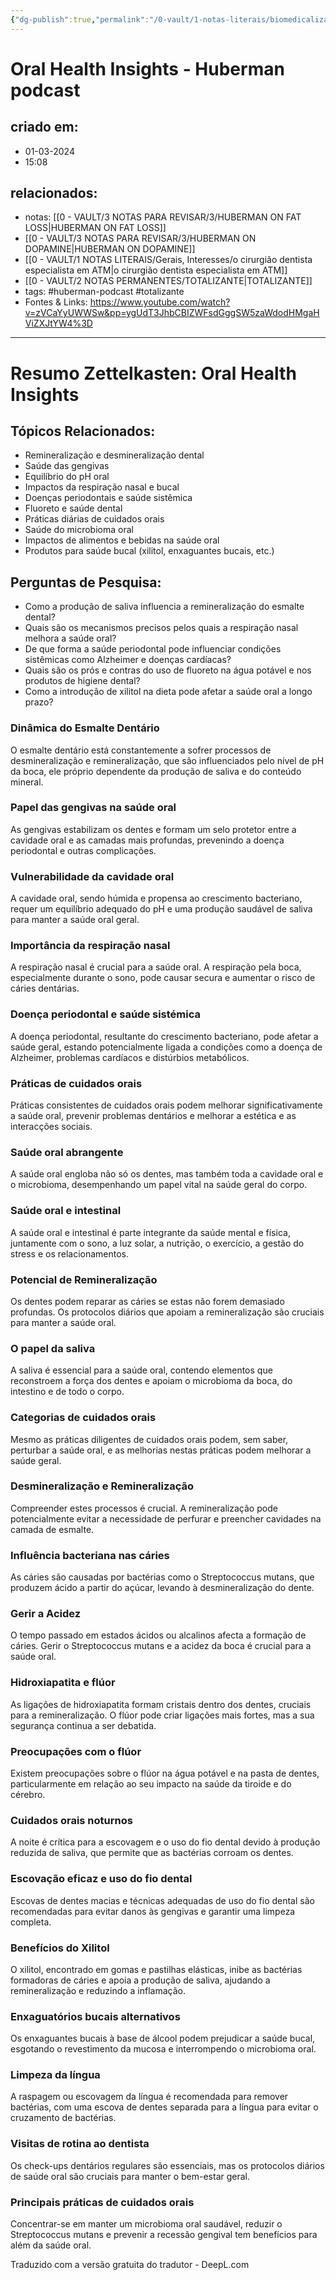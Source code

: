 ```yaml
---
{"dg-publish":true,"permalink":"/0-vault/1-notas-literais/biomedicalizacao/oral-health-insights-huberman-podcast/","tags":["huberman-podcast","totalizante"],"dgHomeLink":true,"dgShowLocalGraph":true,"dgShowFileTree":true,"dgEnableSearch":true}
---
```


# Oral Health Insights - Huberman podcast

## criado em: 
- 01-03-2024
- 15:08
## relacionados:
- notas: [[0 - VAULT/3 NOTAS PARA REVISAR/3/HUBERMAN ON FAT LOSS\|HUBERMAN ON FAT LOSS]]
- [[0 - VAULT/3 NOTAS PARA REVISAR/3/HUBERMAN ON DOPAMINE\|HUBERMAN ON DOPAMINE]]
- [[0 - VAULT/1 NOTAS LITERAIS/Gerais, Interesses/o cirurgião dentista especialista em ATM\|o cirurgião dentista especialista em ATM]]
- [[0 - VAULT/2 NOTAS PERMANENTES/TOTALIZANTE\|TOTALIZANTE]]
- tags: #huberman-podcast #totalizante 
- Fontes & Links: https://www.youtube.com/watch?v=zVCaYyUWWSw&pp=ygUdT3JhbCBIZWFsdGggSW5zaWdodHMgaHViZXJtYW4%3D
---

# Resumo Zettelkasten: Oral Health Insights

## Tópicos Relacionados:
- Remineralização e desmineralização dental
- Saúde das gengivas
- Equilíbrio do pH oral
- Impactos da respiração nasal e bucal
- Doenças periodontais e saúde sistêmica
- Fluoreto e saúde dental
- Práticas diárias de cuidados orais
- Saúde do microbioma oral
- Impactos de alimentos e bebidas na saúde oral
- Produtos para saúde bucal (xilitol, enxaguantes bucais, etc.)

## Perguntas de Pesquisa:
- Como a produção de saliva influencia a remineralização do esmalte dental?
- Quais são os mecanismos precisos pelos quais a respiração nasal melhora a saúde oral?
- De que forma a saúde periodontal pode influenciar condições sistêmicas como Alzheimer e doenças cardíacas?
- Quais são os prós e contras do uso de fluoreto na água potável e nos produtos de higiene dental?
- Como a introdução de xilitol na dieta pode afetar a saúde oral a longo prazo?

### Dinâmica do Esmalte Dentário
O esmalte dentário está constantemente a sofrer processos de desmineralização e remineralização, que são influenciados pelo nível de pH da boca, ele próprio dependente da produção de saliva e do conteúdo mineral. 

### Papel das gengivas na saúde oral
As gengivas estabilizam os dentes e formam um selo protetor entre a cavidade oral e as camadas mais profundas, prevenindo a doença periodontal e outras complicações.

### Vulnerabilidade da cavidade oral
A cavidade oral, sendo húmida e propensa ao crescimento bacteriano, requer um equilíbrio adequado do pH e uma produção saudável de saliva para manter a saúde oral geral.

### Importância da respiração nasal
A respiração nasal é crucial para a saúde oral. A respiração pela boca, especialmente durante o sono, pode causar secura e aumentar o risco de cáries dentárias.

### Doença periodontal e saúde sistémica
A doença periodontal, resultante do crescimento bacteriano, pode afetar a saúde geral, estando potencialmente ligada a condições como a doença de Alzheimer, problemas cardíacos e distúrbios metabólicos.

### Práticas de cuidados orais
Práticas consistentes de cuidados orais podem melhorar significativamente a saúde oral, prevenir problemas dentários e melhorar a estética e as interacções sociais.

### Saúde oral abrangente
A saúde oral engloba não só os dentes, mas também toda a cavidade oral e o microbioma, desempenhando um papel vital na saúde geral do corpo.

### Saúde oral e intestinal
A saúde oral e intestinal é parte integrante da saúde mental e física, juntamente com o sono, a luz solar, a nutrição, o exercício, a gestão do stress e os relacionamentos.

### Potencial de Remineralização
Os dentes podem reparar as cáries se estas não forem demasiado profundas. Os protocolos diários que apoiam a remineralização são cruciais para manter a saúde oral.

### O papel da saliva
A saliva é essencial para a saúde oral, contendo elementos que reconstroem a força dos dentes e apoiam o microbioma da boca, do intestino e de todo o corpo.

### Categorias de cuidados orais
Mesmo as práticas diligentes de cuidados orais podem, sem saber, perturbar a saúde oral, e as melhorias nestas práticas podem melhorar a saúde geral.

### Desmineralização e Remineralização
Compreender estes processos é crucial. A remineralização pode potencialmente evitar a necessidade de perfurar e preencher cavidades na camada de esmalte.

### Influência bacteriana nas cáries
As cáries são causadas por bactérias como o Streptococcus mutans, que produzem ácido a partir do açúcar, levando à desmineralização do dente.

### Gerir a Acidez
O tempo passado em estados ácidos ou alcalinos afecta a formação de cáries. Gerir o Streptococcus mutans e a acidez da boca é crucial para a saúde oral.

### Hidroxiapatita e flúor
As ligações de hidroxiapatita formam cristais dentro dos dentes, cruciais para a remineralização. O flúor pode criar ligações mais fortes, mas a sua segurança continua a ser debatida.

### Preocupações com o flúor
Existem preocupações sobre o flúor na água potável e na pasta de dentes, particularmente em relação ao seu impacto na saúde da tiroide e do cérebro.

### Cuidados orais noturnos
A noite é crítica para a escovagem e o uso do fio dental devido à produção reduzida de saliva, que permite que as bactérias corroam os dentes.

### Escovação eficaz e uso do fio dental
Escovas de dentes macias e técnicas adequadas de uso do fio dental são recomendadas para evitar danos às gengivas e garantir uma limpeza completa.

### Benefícios do Xilitol
O xilitol, encontrado em gomas e pastilhas elásticas, inibe as bactérias formadoras de cáries e apoia a produção de saliva, ajudando a remineralização e reduzindo a inflamação.

### Enxaguatórios bucais alternativos
Os enxaguantes bucais à base de álcool podem prejudicar a saúde bucal, esgotando o revestimento da mucosa e interrompendo o microbioma oral.

### Limpeza da língua
A raspagem ou escovagem da língua é recomendada para remover bactérias, com uma escova de dentes separada para a língua para evitar o cruzamento de bactérias.

### Visitas de rotina ao dentista
Os check-ups dentários regulares são essenciais, mas os protocolos diários de saúde oral são cruciais para manter o bem-estar geral.

### Principais práticas de cuidados orais
Concentrar-se em manter um microbioma oral saudável, reduzir o Streptococcus mutans e prevenir a recessão gengival tem benefícios para além da saúde oral.

Traduzido com a versão gratuita do tradutor - DeepL.com